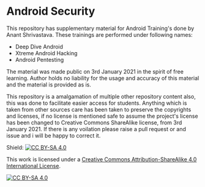 # Android Security
This repository has supplementary material for Android Training's done by Anant Shrivastava. These trainings are performed under following names:
- Deep Dive Android
- Xtreme Android Hacking
- Android Pentesting

The material was made public on 3rd January 2021 in the spirit of free learning. Author holds no liability for the usage and accuracy of this material and the material is provided as is.

This repository is a amalgamation of multiple other repository content also, this was done to facilitate easier access for students. Anything which is taken from other sources care has been taken to preserve the copyrights and licenses, if no license is mentioned safe to assume the project's license has been changed to Creative Commons ShareAlike license, from 3rd January 2021. If there is any voilation please raise a pull request or and issue and i will be happy to correct it. 

Shield: [![CC BY-SA 4.0][cc-by-sa-shield]][cc-by-sa]

This work is licensed under a [Creative Commons Attribution-ShareAlike 4.0
International License][cc-by-sa].

[![CC BY-SA 4.0][cc-by-sa-image]][cc-by-sa]

[cc-by-sa]: http://creativecommons.org/licenses/by-sa/4.0/
[cc-by-sa-image]: https://licensebuttons.net/l/by-sa/4.0/88x31.png
[cc-by-sa-shield]: https://img.shields.io/badge/License-CC%20BY--SA%204.0-lightgrey.svg
